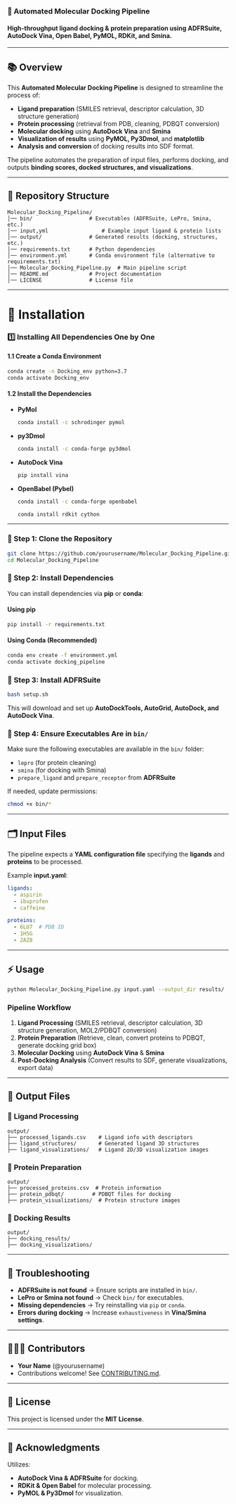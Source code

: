 ### **📌 Automated Molecular Docking Pipeline**
#### High-throughput ligand docking & protein preparation using ADFRSuite, AutoDock Vina, Open Babel, PyMOL, RDKit, and Smina.

---

## **📚 Overview**
This **Automated Molecular Docking Pipeline** is designed to streamline the process of:
- **Ligand preparation** (SMILES retrieval, descriptor calculation, 3D structure generation)
- **Protein processing** (retrieval from PDB, cleaning, PDBQT conversion)
- **Molecular docking** using **AutoDock Vina** and **Smina**
- **Visualization of results** using **PyMOL, Py3Dmol**, and **matplotlib**
- **Analysis and conversion** of docking results into SDF format.

The pipeline automates the preparation of input files, performs docking, and outputs **binding scores, docked structures, and visualizations**.

---

## **💂️ Repository Structure**
```
Molecular_Docking_Pipeline/
│── bin/                  # Executables (ADFRSuite, LePro, Smina, etc.)
│── input,yml                 # Example input ligand & protein lists
│── output/               # Generated results (docking, structures, etc.)
│── requirements.txt      # Python dependencies
│── environment.yml       # Conda environment file (alternative to requirements.txt)
│── Molecular_Docking_Pipeline.py  # Main pipeline script
│── README.md             # Project documentation
│── LICENSE               # License file
```

---

# **🚀 Installation**
### **1️⃣ Installing All Dependencies One by One**
#### **1.1 Create a Conda Environment**
```sh
conda create -n Docking_env python=3.7
conda activate Docking_env
```

#### **1.2 Install the Dependencies**
- **PyMol**
  ```sh
  conda install -c schrodinger pymol
  ```
- **py3Dmol**
  ```sh
  conda install -c conda-forge py3dmol
  ```
- **AutoDock Vina**
  ```sh
  pip install vina
  ```
- **OpenBabel (Pybel)**
  ```sh
  conda install -c conda-forge openbabel
  ```
  ```sh
  conda install rdkit cython
  ```

---
### **🔹 Step 1: Clone the Repository**
```sh
git clone https://github.com/yourusername/Molecular_Docking_Pipeline.git
cd Molecular_Docking_Pipeline
```

### **🔹 Step 2: Install Dependencies**
You can install dependencies via **pip** or **conda**:

#### **Using pip**
```sh
pip install -r requirements.txt
```

#### **Using Conda (Recommended)**
```sh
conda env create -f environment.yml
conda activate docking_pipeline
```

### **🔹 Step 3: Install ADFRSuite**
```sh
bash setup.sh
```
This will download and set up **AutoDockTools, AutoGrid, AutoDock, and AutoDock Vina**.

### **🔹 Step 4: Ensure Executables Are in `bin/`**
Make sure the following executables are available in the `bin/` folder:
- `lepro` (for protein cleaning)
- `smina` (for docking with Smina)
- `prepare_ligand` and `prepare_receptor` from **ADFRSuite**

If needed, update permissions:
```sh
chmod +x bin/*
```

---

## **🗂️ Input Files**
The pipeline expects a **YAML configuration file** specifying the **ligands** and **proteins** to be processed.

Example **input.yaml**:
```yaml
ligands:
  - aspirin
  - ibuprofen
  - caffeine

proteins:
  - 6LU7  # PDB ID
  - 1HSG
  - 2AZ8
```

---

## **⚡ Usage**
```sh
python Molecular_Docking_Pipeline.py input.yaml --output_dir results/
```

### **Pipeline Workflow**
1. **Ligand Processing** (SMILES retrieval, descriptor calculation, 3D structure generation, MOL2/PDBQT conversion)
2. **Protein Preparation** (Retrieve, clean, convert proteins to PDBQT, generate docking grid box)
3. **Molecular Docking** using **AutoDock Vina** & **Smina**
4. **Post-Docking Analysis** (Convert results to SDF, generate visualizations, export data)

---

## **📁 Output Files**

### 🔹 **Ligand Processing**
```
output/
├── processed_ligands.csv    # Ligand info with descriptors
├── ligand_structures/       # Generated ligand 3D structures
├── ligand_visualizations/   # Ligand 2D/3D visualization images
```

### 🔹 **Protein Preparation**
```
output/
├── processed_proteins.csv  # Protein information
├── protein_pdbqt/         # PDBQT files for docking
├── protein_visualizations/  # Protein structure images
```

### 🔹 **Docking Results**
```
output/
├── docking_results/
├── docking_visualizations/
```

---

## **🔧 Troubleshooting**
- **ADFRSuite is not found** → Ensure scripts are installed in `bin/`.
- **LePro or Smina not found** → Check `bin/` for executables.
- **Missing dependencies** → Try reinstalling via `pip` or `conda`.
- **Errors during docking** → Increase `exhaustiveness` in **Vina/Smina settings**.

---

## **👨‍👩‍👦 Contributors**
- **Your Name** (@yourusername)
- Contributions welcome! See [CONTRIBUTING.md](CONTRIBUTING.md).

---

## **📝 License**
This project is licensed under the **MIT License**.

---

## **🌟 Acknowledgments**
Utilizes:
- **AutoDock Vina & ADFRSuite** for docking.
- **RDKit & Open Babel** for molecular processing.
- **PyMOL & Py3Dmol** for visualization.

